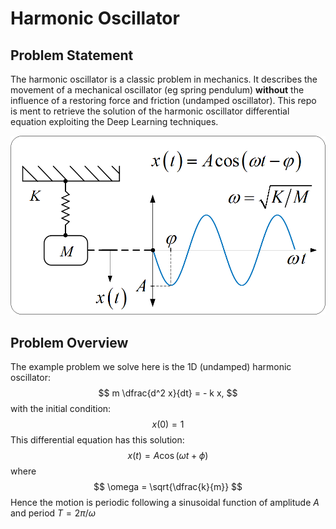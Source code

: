 # Harmonic Oscillator

## Problem Statement
The harmonic oscillator is a classic problem in mechanics. It describes the movement of a mechanical oscillator (eg spring pendulum) **without** the influence of a restoring force and friction (undamped oscillator). This repo is ment to retrieve the solution of the harmonic oscillator differential equation exploiting the Deep Learning techniques.

![harmonic oscillator](oscillator.gif)



## Problem Overview
The example problem we solve here is the 1D (undamped) harmonic oscillator:
$$ m \dfrac{d^2 x}{dt}  = - k x, $$
with the initial condition:
$$ x(0) = 1 $$
This differential equation has this solution:
$$ x(t) = A \cos (\omega t + \phi) $$
where
$$ \omega = \sqrt{\dfrac{k}{m}} $$
Hence the motion is periodic following a sinusoidal function of amplitude $A$ and period $T = 2 \pi / \omega$